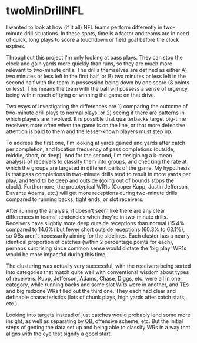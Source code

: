 # twoMinDrillNFL

I wanted to look at how (if it all) NFL teams perform differently in two-minute drill situations. In these spots, time is a factor and teams are in need of quick, long plays to score a touchdown or field goal before the clock expires. 

Throughout this project I'm only looking at pass plays. They can stop the clock and gain yards more quickly than runs, so they are much more relevant to two-minute drills. The drills themselves are defined as either A) two minutes or less left in the first half, or B) two minutes or less left in the second half with the team in possession being down by one score (8 points or less). This means the team with the ball will possess a sense of urgency, being within reach of tying or winning the game on that drive.

Two ways of investigating the differences are 1) comparing the outcome of two-minute drill plays to normal plays, or 2) seeing if there are patterns in which players are involved. It is possible that quarterbacks target big-time receivers more often when the game is on the line, or that more defensive attention is paid to them and the lesser-known players must step up. 

To address the first one, I'm looking at yards gained and yards after catch per completion, and location frequency of pass completions (outside, middle, short, or deep). And for the second, I'm desigining a k-mean analysis of receivers to classify them into groups, and checking the rate at which the groups are targeted in different parts of the game. My hypothesis is that pass completions in two-minute drills tend to result in more yards per play, and tend to be deep and outside (going out of bounds stops the clock). Furthermore, the prototypical WR1s (Cooper Kupp, Justin Jefferson, Davante Adams, etc.) will get more receptions during two-minute drills compared to running backs, tight ends, or slot receivers.

After running the analysis, it doesn't seem like there are any clear differences in teams' tendencies when they're in two-minute drills. Receivers have slightly more deep outside receptions than normal (15.4% compared to 14.6%) but fewer short outside receptions (60.3% to 63.1%), so QBs aren't necessarily aiming for the sidelines. Each cluster has a nearly identical proportion of catches (within 2 percentage points for each), perhaps surprising since common sense would dictate the 'big play' WR1s would be more impactful during this time.

The clustering was actually very successful, with the receivers being sorted into categories that match quite well with conventional wisdom about types of receivers. Kupp, Jefferson, Adams, Chase, Diggs, etc. were all in one category, while running backs and some slot WRs were in another, and TEs and big redzone WRs filled out the third one. They each had clear and definable characteristics (lots of chunk plays, high yards after catch stats, etc.)

Looking into targets instead of just catches would probably lend some more insight, as well as separating by QB, offensive scheme, etc. But the initial steps of getting the data set up and being able to classify WRs in a way that aligns with the eye test signify a good start. 
